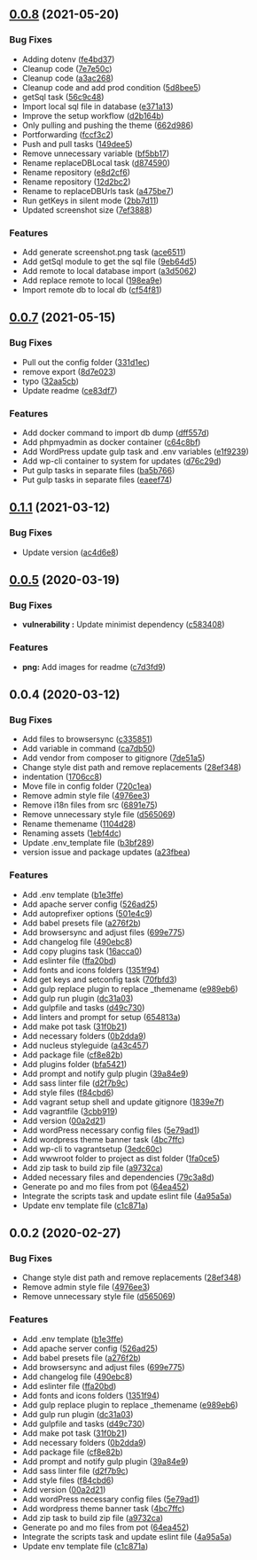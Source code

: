 <a name="0.0.8"></a>
## [0.0.8](https://github.com/marcoris/gulpwordpress/compare/v0.0.7...v0.0.8) (2021-05-20)


### Bug Fixes

* Adding dotenv ([fe4bd37](https://github.com/marcoris/gulpwordpress/commit/fe4bd37))
* Cleanup code ([7e7e50c](https://github.com/marcoris/gulpwordpress/commit/7e7e50c))
* Cleanup code ([a3ac268](https://github.com/marcoris/gulpwordpress/commit/a3ac268))
* Cleanup code and add prod condition ([5d8bee5](https://github.com/marcoris/gulpwordpress/commit/5d8bee5))
* getSql task ([56c9c48](https://github.com/marcoris/gulpwordpress/commit/56c9c48))
* Import local sql file in database ([e371a13](https://github.com/marcoris/gulpwordpress/commit/e371a13))
* Improve the setup workflow ([d2b164b](https://github.com/marcoris/gulpwordpress/commit/d2b164b))
* Only pulling and pushing the theme ([662d986](https://github.com/marcoris/gulpwordpress/commit/662d986))
* Portforwarding ([fccf3c2](https://github.com/marcoris/gulpwordpress/commit/fccf3c2))
* Push and pull tasks ([149dee5](https://github.com/marcoris/gulpwordpress/commit/149dee5))
* Remove unnecessary variable ([bf5bb17](https://github.com/marcoris/gulpwordpress/commit/bf5bb17))
* Rename replaceDBLocal task ([d874590](https://github.com/marcoris/gulpwordpress/commit/d874590))
* Rename repository ([e8d2cf6](https://github.com/marcoris/gulpwordpress/commit/e8d2cf6))
* Rename repository ([12d2bc2](https://github.com/marcoris/gulpwordpress/commit/12d2bc2))
* Rename to replaceDBUrls task ([a475be7](https://github.com/marcoris/gulpwordpress/commit/a475be7))
* Run getKeys in silent mode ([2bb7d11](https://github.com/marcoris/gulpwordpress/commit/2bb7d11))
* Updated screenshot size ([7ef3888](https://github.com/marcoris/gulpwordpress/commit/7ef3888))


### Features

* Add generate screenshot.png task ([ace6511](https://github.com/marcoris/gulpwordpress/commit/ace6511))
* Add getSql module to get the sql file ([9eb64d5](https://github.com/marcoris/gulpwordpress/commit/9eb64d5))
* Add remote to local database import ([a3d5062](https://github.com/marcoris/gulpwordpress/commit/a3d5062))
* Add replace remote to local ([198ea9e](https://github.com/marcoris/gulpwordpress/commit/198ea9e))
* Import remote db to local db ([cf54f81](https://github.com/marcoris/gulpwordpress/commit/cf54f81))



<a name="0.0.7"></a>
## [0.0.7](https://github.com/marcoris/gulp-wordpress/compare/v0.0.6...v0.0.7) (2021-05-15)


### Bug Fixes

* Pull out the config folder ([331d1ec](https://github.com/marcoris/gulp-wordpress/commit/331d1ec))
* remove export ([8d7e023](https://github.com/marcoris/gulp-wordpress/commit/8d7e023))
* typo ([32aa5cb](https://github.com/marcoris/gulp-wordpress/commit/32aa5cb))
* Update readme ([ce83df7](https://github.com/marcoris/gulp-wordpress/commit/ce83df7))


### Features

* Add docker command to import db dump ([dff557d](https://github.com/marcoris/gulp-wordpress/commit/dff557d))
* Add phpmyadmin as docker container ([c64c8bf](https://github.com/marcoris/gulp-wordpress/commit/c64c8bf))
* Add WordPress update gulp task and .env variables ([e1f9239](https://github.com/marcoris/gulp-wordpress/commit/e1f9239))
* Add wp-cli container to system for updates ([d76c29d](https://github.com/marcoris/gulp-wordpress/commit/d76c29d))
* Put gulp tasks in separate files ([ba5b766](https://github.com/marcoris/gulp-wordpress/commit/ba5b766))
* Put gulp tasks in separate files ([eaeef74](https://github.com/marcoris/gulp-wordpress/commit/eaeef74))



<a name="0.0.6"></a>
## [0.1.1](https://github.com/marcoris/gulp-wordpress/compare/v0.0.5...v0.1.1) (2021-03-12)


### Bug Fixes

* Update version ([ac4d6e8](https://github.com/marcoris/gulp-wordpress/commit/ac4d6e8))



<a name="0.0.5"></a>
## [0.0.5](https://github.com/marcoris/gulp-wordpress/compare/v0.0.4...v0.0.5) (2020-03-19)


### Bug Fixes

* **vulnerability :** Update minimist dependency ([c583408](https://github.com/marcoris/gulp-wordpress/commit/c583408))


### Features

* **png:** Add images for readme ([c7d3fd9](https://github.com/marcoris/gulp-wordpress/commit/c7d3fd9))



<a name="0.0.4"></a>
## 0.0.4 (2020-03-12)


### Bug Fixes

* Add files to browsersync ([c335851](https://github.com/marcoris/gulp-wordpress/commit/c335851))
* Add variable in command ([ca7db50](https://github.com/marcoris/gulp-wordpress/commit/ca7db50))
* Add vendor from composer to gitignore ([7de51a5](https://github.com/marcoris/gulp-wordpress/commit/7de51a5))
* Change style dist path and remove replacements ([28ef348](https://github.com/marcoris/gulp-wordpress/commit/28ef348))
* indentation ([1706cc8](https://github.com/marcoris/gulp-wordpress/commit/1706cc8))
* Move file in config folder ([720c1ea](https://github.com/marcoris/gulp-wordpress/commit/720c1ea))
* Remove admin style file ([4976ee3](https://github.com/marcoris/gulp-wordpress/commit/4976ee3))
* Remove i18n files from src ([6891e75](https://github.com/marcoris/gulp-wordpress/commit/6891e75))
* Remove unnecessary style file ([d565069](https://github.com/marcoris/gulp-wordpress/commit/d565069))
* Rename themename ([1104d28](https://github.com/marcoris/gulp-wordpress/commit/1104d28))
* Renaming assets ([1ebf4dc](https://github.com/marcoris/gulp-wordpress/commit/1ebf4dc))
* Update .env_template file ([b3bf289](https://github.com/marcoris/gulp-wordpress/commit/b3bf289))
* version issue and package updates ([a23fbea](https://github.com/marcoris/gulp-wordpress/commit/a23fbea))


### Features

* Add .env template ([b1e3ffe](https://github.com/marcoris/gulp-wordpress/commit/b1e3ffe))
* Add apache server config ([526ad25](https://github.com/marcoris/gulp-wordpress/commit/526ad25))
* Add autoprefixer options ([501e4c9](https://github.com/marcoris/gulp-wordpress/commit/501e4c9))
* Add babel presets file ([a276f2b](https://github.com/marcoris/gulp-wordpress/commit/a276f2b))
* Add browsersync and adjust files ([699e775](https://github.com/marcoris/gulp-wordpress/commit/699e775))
* Add changelog file ([490ebc8](https://github.com/marcoris/gulp-wordpress/commit/490ebc8))
* Add copy plugins task ([16acca0](https://github.com/marcoris/gulp-wordpress/commit/16acca0))
* Add eslinter file ([ffa20bd](https://github.com/marcoris/gulp-wordpress/commit/ffa20bd))
* Add fonts and icons folders ([1351f94](https://github.com/marcoris/gulp-wordpress/commit/1351f94))
* Add get keys and setconfig task ([70fbfd3](https://github.com/marcoris/gulp-wordpress/commit/70fbfd3))
* Add gulp replace plugin to replace _themename ([e989eb6](https://github.com/marcoris/gulp-wordpress/commit/e989eb6))
* Add gulp run plugin ([dc31a03](https://github.com/marcoris/gulp-wordpress/commit/dc31a03))
* Add gulpfile and tasks ([d49c730](https://github.com/marcoris/gulp-wordpress/commit/d49c730))
* Add linters and prompt for setup ([654813a](https://github.com/marcoris/gulp-wordpress/commit/654813a))
* Add make pot task ([31f0b21](https://github.com/marcoris/gulp-wordpress/commit/31f0b21))
* Add necessary folders ([0b2dda9](https://github.com/marcoris/gulp-wordpress/commit/0b2dda9))
* Add nucleus styleguide ([a43c457](https://github.com/marcoris/gulp-wordpress/commit/a43c457))
* Add package file ([cf8e82b](https://github.com/marcoris/gulp-wordpress/commit/cf8e82b))
* Add plugins folder ([bfa5421](https://github.com/marcoris/gulp-wordpress/commit/bfa5421))
* Add prompt and notify gulp plugin ([39a84e9](https://github.com/marcoris/gulp-wordpress/commit/39a84e9))
* Add sass linter file ([d2f7b9c](https://github.com/marcoris/gulp-wordpress/commit/d2f7b9c))
* Add style files ([f84cbd6](https://github.com/marcoris/gulp-wordpress/commit/f84cbd6))
* Add vagrant setup shell and update gitignore ([1839e7f](https://github.com/marcoris/gulp-wordpress/commit/1839e7f))
* Add vagrantfile ([3cbb919](https://github.com/marcoris/gulp-wordpress/commit/3cbb919))
* Add version ([00a2d21](https://github.com/marcoris/gulp-wordpress/commit/00a2d21))
* Add wordPress necessary config files ([5e79ad1](https://github.com/marcoris/gulp-wordpress/commit/5e79ad1))
* Add wordpress theme banner task ([4bc7ffc](https://github.com/marcoris/gulp-wordpress/commit/4bc7ffc))
* Add wp-cli to vagrantsetup ([3edc60c](https://github.com/marcoris/gulp-wordpress/commit/3edc60c))
* Add wwwroot folder to project as dist folder ([1fa0ce5](https://github.com/marcoris/gulp-wordpress/commit/1fa0ce5))
* Add zip task to build zip file ([a9732ca](https://github.com/marcoris/gulp-wordpress/commit/a9732ca))
* Added necessary files and dependencies ([79c3a8d](https://github.com/marcoris/gulp-wordpress/commit/79c3a8d))
* Generate po and mo files from pot ([64ea452](https://github.com/marcoris/gulp-wordpress/commit/64ea452))
* Integrate the scripts task and update eslint file ([4a95a5a](https://github.com/marcoris/gulp-wordpress/commit/4a95a5a))
* Update env template file ([c1c871a](https://github.com/marcoris/gulp-wordpress/commit/c1c871a))



<a name="0.0.3"></a>
## 0.0.2 (2020-02-27)


### Bug Fixes

* Change style dist path and remove replacements ([28ef348](https://github.com/marcoris/gulp-wordpress/commit/28ef348))
* Remove admin style file ([4976ee3](https://github.com/marcoris/gulp-wordpress/commit/4976ee3))
* Remove unnecessary style file ([d565069](https://github.com/marcoris/gulp-wordpress/commit/d565069))


### Features

* Add .env template ([b1e3ffe](https://github.com/marcoris/gulp-wordpress/commit/b1e3ffe))
* Add apache server config ([526ad25](https://github.com/marcoris/gulp-wordpress/commit/526ad25))
* Add babel presets file ([a276f2b](https://github.com/marcoris/gulp-wordpress/commit/a276f2b))
* Add browsersync and adjust files ([699e775](https://github.com/marcoris/gulp-wordpress/commit/699e775))
* Add changelog file ([490ebc8](https://github.com/marcoris/gulp-wordpress/commit/490ebc8))
* Add eslinter file ([ffa20bd](https://github.com/marcoris/gulp-wordpress/commit/ffa20bd))
* Add fonts and icons folders ([1351f94](https://github.com/marcoris/gulp-wordpress/commit/1351f94))
* Add gulp replace plugin to replace _themename ([e989eb6](https://github.com/marcoris/gulp-wordpress/commit/e989eb6))
* Add gulp run plugin ([dc31a03](https://github.com/marcoris/gulp-wordpress/commit/dc31a03))
* Add gulpfile and tasks ([d49c730](https://github.com/marcoris/gulp-wordpress/commit/d49c730))
* Add make pot task ([31f0b21](https://github.com/marcoris/gulp-wordpress/commit/31f0b21))
* Add necessary folders ([0b2dda9](https://github.com/marcoris/gulp-wordpress/commit/0b2dda9))
* Add package file ([cf8e82b](https://github.com/marcoris/gulp-wordpress/commit/cf8e82b))
* Add prompt and notify gulp plugin ([39a84e9](https://github.com/marcoris/gulp-wordpress/commit/39a84e9))
* Add sass linter file ([d2f7b9c](https://github.com/marcoris/gulp-wordpress/commit/d2f7b9c))
* Add style files ([f84cbd6](https://github.com/marcoris/gulp-wordpress/commit/f84cbd6))
* Add version ([00a2d21](https://github.com/marcoris/gulp-wordpress/commit/00a2d21))
* Add wordPress necessary config files ([5e79ad1](https://github.com/marcoris/gulp-wordpress/commit/5e79ad1))
* Add wordpress theme banner task ([4bc7ffc](https://github.com/marcoris/gulp-wordpress/commit/4bc7ffc))
* Add zip task to build zip file ([a9732ca](https://github.com/marcoris/gulp-wordpress/commit/a9732ca))
* Generate po and mo files from pot ([64ea452](https://github.com/marcoris/gulp-wordpress/commit/64ea452))
* Integrate the scripts task and update eslint file ([4a95a5a](https://github.com/marcoris/gulp-wordpress/commit/4a95a5a))
* Update env template file ([c1c871a](https://github.com/marcoris/gulp-wordpress/commit/c1c871a))



